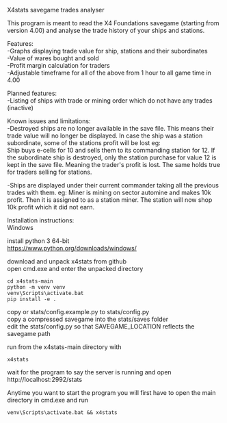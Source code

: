 X4stats savegame trades analyser

This program is meant to read the X4 Foundations savegame (starting from version 4.00) and analyse the trade history of your ships and stations.

Features:  
-Graphs displaying trade value for ship, stations and their subordinates  
-Value of wares bought and sold  
-Profit margin calculation for traders  
-Adjustable timeframe for all of the above from 1 hour to all game time in 4.00

Planned features:  
-Listing of ships with trade or mining order which do not have any trades (inactive)  

Known issues and limitations:  
-Destroyed ships are no longer available in the save file. This means their trade value will no longer be displayed. In case the ship was a station subordinate, some of the stations profit will be lost eg:  
Ship buys e-cells for 10 and sells them to its commanding station for 12. If the subordinate ship is destroyed, only the station purchase for value 12 is kept in the save file. Meaning the trader's profit is lost. The same holds true for traders selling for stations.  
  
-Ships are displayed under their current commander taking all the previous trades with them. eg: Miner is mining on sector automine and makes 10k profit. Then it is assigned to as a station miner. The station will now shop 10k profit which it did not earn. 

Installation instructions:  
Windows  
  
install python 3 64-bit  
https://www.python.org/downloads/windows/  
  
download and unpack x4stats from github  
open cmd.exe and enter the unpacked directory  
```
cd x4stats-main
python -m venv venv
venv\Scripts\activate.bat
pip install -e .
```

copy or stats/config.example.py to stats/config.py  
copy a compressed savegame into the stats/saves folder  
edit the stats/config.py so that SAVEGAME_LOCATION reflects the savegame path  
  
run from the x4stats-main directory with  
```
x4stats
```
wait for the program to say the server is running and open  
http://localhost:2992/stats

Anytime you want to start the program you will first have to open the main directory in cmd.exe and run  
```
venv\Scripts\activate.bat && x4stats
```